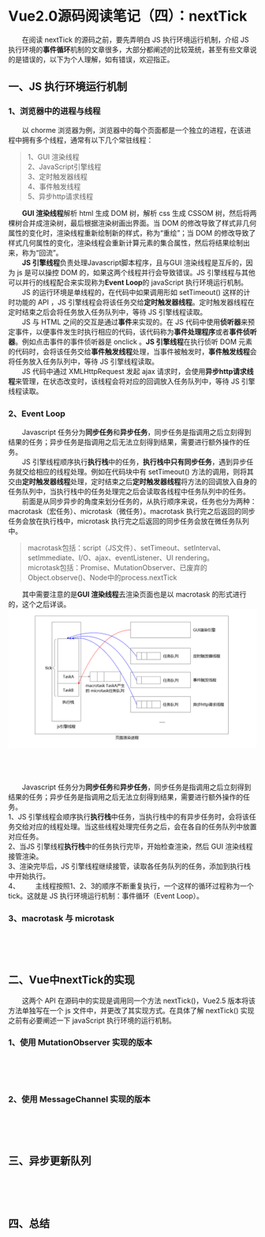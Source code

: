 # Vue2.0源码阅读笔记（四）：nextTick
&emsp;&emsp;在阅读 nextTick 的源码之前，要先弄明白 JS 执行环境运行机制，介绍 JS 执行环境的**事件循环**机制的文章很多，大部分都阐述的比较笼统，甚至有些文章说的是错误的，以下为个人理解，如有错误，欢迎指正。<br/>
## 一、JS 执行环境运行机制
### 1、浏览器中的进程与线程
&emsp;&emsp;以 chorme 浏览器为例，浏览器中的每个页面都是一个独立的进程，在该进程中拥有多个线程，通常有以下几个常驻线程：<br/>
> 1、GUI 渲染线程<br/>
> 2、JavaScript引擎线程<br/>
> 3、定时触发器线程<br/>
> 4、事件触发线程<br/>
> 5、异步http请求线程<br/>

&emsp;&emsp;**GUI 渲染线程**解析 html 生成 DOM 树，解析 css 生成 CSSOM 树，然后将两棵树合并成渲染树，最后根据渲染树画出界面。当 DOM 的修改导致了样式非几何属性的变化时，渲染线程重新绘制新的样式，称为“重绘”；当 DOM 的修改导致了样式几何属性的变化，渲染线程会重新计算元素的集合属性，然后将结果绘制出来，称为“回流”。<br/>
&emsp;&emsp;**JS 引擎线程**负责处理Javascript脚本程序，且与GUI 渲染线程是互斥的，因为 js 是可以操控 DOM 的，如果这两个线程并行会导致错误。JS 引擎线程与其他可以并行的线程配合来实现称为**Event Loop**的 javaScript 执行环境运行机制。<br/>
&emsp;&emsp;JS 的运行环境是单线程的，在代码中如果调用形如 setTimeout() 这样的计时功能的 API ，JS 引擎线程会将该任务交给**定时触发器线程**。定时触发器线程在定时结束之后会将任务放入任务队列中，等待 JS 引擎线程读取。<br/>
&emsp;&emsp;JS 与 HTML 之间的交互是通过**事件**来实现的。在 JS 代码中使用**侦听器**来预定事件，以便事件发生时执行相应的代码，该代码称为**事件处理程序**或者**事件侦听器**。例如点击事件的事件侦听器是 onclick 。**JS 引擎线程**在执行侦听 DOM 元素的代码时，会将该任务交给**事件触发线程**处理，当事件被触发时，**事件触发线程**会将任务放入任务队列中，等待 JS 引擎线程读取。<br/>
&emsp;&emsp;JS 代码中通过 XMLHttpRequest 发起 ajax 请求时，会使用**异步http请求线程**来管理，在状态改变时，该线程会将对应的回调放入任务队列中，等待 JS 引擎线程读取。<br/>
### 2、Event Loop
&emsp;&emsp;Javascript 任务分为**同步任务**和**异步任务**，同步任务是指调用之后立刻得到结果的任务；异步任务是指调用之后无法立刻得到结果，需要进行额外操作的任务。<br/>
&emsp;&emsp;JS 引擎线程顺序执行**执行栈**中的任务，**执行栈中只有同步任务**，遇到异步任务就交给相应的线程处理。例如在代码块中有 setTimeout() 方法的调用，则将其交由**定时触发器线程**处理，定时结束之后**定时触发器线程**将方法的回调放入自身的任务队列中，当执行栈中的任务处理完之后会读取各线程中任务队列中的任务。<br/>
&emsp;&emsp;前面是从同步异步的角度来划分任务的，从执行顺序来说，任务也分为两种：macrotask（宏任务）、microtask（微任务）。macrotask 执行完之后返回的同步任务会放在执行栈中，microtask 执行完之后返回的同步任务会放在微任务队列中。<br/>
> macrotask包括：script（JS文件）、setTimeout、setInterval、setImmediate、I/O、ajax、eventListener、UI rendering。<br/>
> microtask包括：Promise、MutationObserver、已废弃的Object.observe()、Node中的process.nextTick<br/>

&emsp;&emsp;其中需要注意的是**GUI 渲染线程**去渲染页面也是以 macrotask 的形式进行的，这个之后详谈。<br/>
![Event Loop](../image/vue/nextTick_1.png)
&emsp;&emsp;<br/>
&emsp;&emsp;<br/>
&emsp;&emsp;<br/>







&emsp;&emsp;Javascript 任务分为**同步任务**和**异步任务**，同步任务是指调用之后立刻得到结果的任务；异步任务是指调用之后无法立刻得到结果，需要进行额外操作的任务。<br/>
1、JS 引擎线程会顺序执行**执行栈**中任务，当执行栈中的有异步任务时，会将该任务交给对应的线程处理。当这些线程处理完任务之后，会在各自的任务队列中放置对应任务。<br/>
2、当JS 引擎线程**执行栈**中的任务执行完毕，开始检查渲染，然后 GUI 渲染线程接管渲染。<br/>
3、渲染完毕后，JS 引擎线程继续接管，读取各任务队列的任务，添加到执行栈中开始执行。<br/>
4、
&emsp;&emsp;主线程按照1、2、3的顺序不断重复执行，一个这样的循环过程称为一个 tick。这就是 JS 执行环境运行机制：事件循环（Event Loop）。<br/>
### 3、macrotask 与 microtask
&emsp;&emsp;<br/>
&emsp;&emsp;<br/>
&emsp;&emsp;<br/>
## 二、Vue中nextTick的实现
&emsp;&emsp;这两个 API 在源码中的实现是调用同一个方法 nextTick()，Vue2.5 版本将该方法单独写在一个 js 文件中，并更改了其实现方式。在具体了解 nextTick() 实现之前有必要阐述一下 javaScript 执行环境的运行机制。<br/>
### 1、使用 MutationObserver 实现的版本
&emsp;&emsp;<br/>
&emsp;&emsp;<br/>
&emsp;&emsp;<br/>
### 2、使用 MessageChannel 实现的版本
&emsp;&emsp;<br/>
&emsp;&emsp;<br/>
&emsp;&emsp;<br/>
## 三、异步更新队列
&emsp;&emsp;<br/>
&emsp;&emsp;<br/>
&emsp;&emsp;<br/>
## 四、总结
&emsp;&emsp;<br/>
&emsp;&emsp;<br/>
&emsp;&emsp;<br/>
